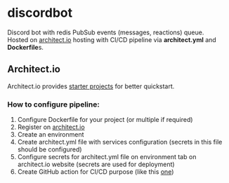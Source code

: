 # discordbot

Discord bot with redis PubSub events (messages, reactions) queue.  
Hosted on [architect.io](https://architect.io/) hosting with CI/CD pipeline via **architect.yml** and **Dockerfile**s.  

## Architect.io
Architect.io provides [starter projects](https://docs.architect.io/reference/templates) for better quickstart.   

### How to configure pipeline:
1. Configure Dockerfile for your project (or multiple if required)
2. Register on [architect.io](https://architect.io/)
3. Create an environment
4. Create architect.yml file with services configuration (secrets in this file should be configured)
5. Configure secrets for architect.yml file on environment tab on architect.io website (secrets are used for deployment)
6. Create GitHub action for CI/CD purpose (like this [one](.github/workflows/architect-io-cd.yml))

